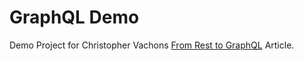 GraphQL Demo
============

Demo Project for Christopher Vachons [From Rest to GraphQL](https://blog.christophervachon.com/from-rest-to-graphql-part-1) Article.

